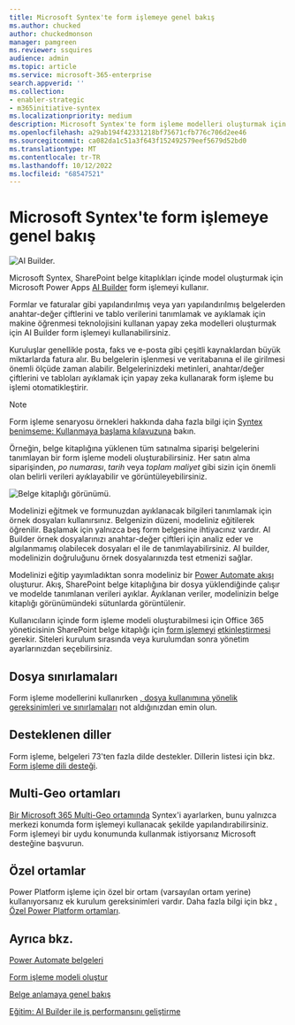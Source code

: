 ```yaml
---
title: Microsoft Syntex'te form işlemeye genel bakış
ms.author: chucked
author: chuckedmonson
manager: pamgreen
ms.reviewer: ssquires
audience: admin
ms.topic: article
ms.service: microsoft-365-enterprise
search.appverid: ''
ms.collection:
- enabler-strategic
- m365initiative-syntex
ms.localizationpriority: medium
description: Microsoft Syntex'te form işleme modelleri oluşturmak için Yapay Zeka Derlemesi'ni kullanmayı öğrenin.
ms.openlocfilehash: a29ab194f42331218bf75671cfb776c706d2ee46
ms.sourcegitcommit: ca082da1c51a3f643f152492579eef5679d52bd0
ms.translationtype: MT
ms.contentlocale: tr-TR
ms.lasthandoff: 10/12/2022
ms.locfileid: "68547521"
---
```

# <a name="form-processing-overview-in-microsoft-syntex"></a>Microsoft Syntex'te form işlemeye genel bakış

 ![AI Builder.](../media/content-understanding/ai-builder.png)</br>

Microsoft Syntex, SharePoint belge kitaplıkları içinde model oluşturmak için Microsoft Power Apps [AI Builder](/ai-builder/overview) form işlemeyi kullanır.

Formlar ve faturalar gibi yapılandırılmış veya yarı yapılandırılmış belgelerden anahtar-değer çiftlerini ve tablo verilerini tanımlamak ve ayıklamak için makine öğrenmesi teknolojisini kullanan yapay zeka modelleri oluşturmak için AI Builder form işlemeyi kullanabilirsiniz.

Kuruluşlar genellikle posta, faks ve e-posta gibi çeşitli kaynaklardan büyük miktarlarda fatura alır. Bu belgelerin işlenmesi ve veritabanına el ile girilmesi önemli ölçüde zaman alabilir. Belgelerinizdeki metinleri, anahtar/değer çiftlerini ve tabloları ayıklamak için yapay zeka kullanarak form işleme bu işlemi otomatikleştirir. 

> [!NOTE]
> Form işleme senaryosu örnekleri hakkında daha fazla bilgi için [Syntex benimseme: Kullanmaya başlama kılavuzuna](./adoption-getstarted.md) bakın.

Örneğin, belge kitaplığına yüklenen tüm satınalma siparişi belgelerini tanımlayan bir form işleme modeli oluşturabilirsiniz. Her satın alma siparişinden, *po numarası*, *tarih* veya *toplam maliyet* gibi sizin için önemli olan belirli verileri ayıklayabilir ve görüntüleyebilirsiniz.

![Belge kitaplığı görünümü.](../media/content-understanding/doc-lib-done.png)</br>  

Modelinizi eğitmek ve formunuzdan ayıklanacak bilgileri tanımlamak için örnek dosyaları kullanırsınız. Belgenizin düzeni, modeliniz eğitilerek öğrenilir. Başlamak için yalnızca beş form belgesine ihtiyacınız vardır. AI Builder örnek dosyalarınızı anahtar-değer çiftleri için analiz eder ve algılanmamış olabilecek dosyaları el ile de tanımlayabilirsiniz.  AI builder, modelinizin doğruluğunu örnek dosyalarınızda test etmenizi sağlar.

Modelinizi eğitip yayımladıktan sonra modeliniz bir [Power Automate akışı](/power-automate/getting-started) oluşturur. Akış, SharePoint belge kitaplığına bir dosya yüklendiğinde çalışır ve modelde tanımlanan verileri ayıklar. Ayıklanan veriler, modelinizin belge kitaplığı görünümündeki sütunlarda görüntülenir.

Kullanıcıların içinde form işleme modeli oluşturabilmesi için Office 365 yöneticisinin SharePoint belge kitaplığı için [form işlemeyi](create-a-form-processing-model.md) [etkinleştirmesi](./set-up-content-understanding.md) gerekir. Siteleri kurulum sırasında veya kurulumdan sonra yönetim ayarlarınızdan seçebilirsiniz.

## <a name="file-limitations"></a>Dosya sınırlamaları

Form işleme modellerini kullanırken [, dosya kullanımına yönelik gereksinimleri ve sınırlamaları](/ai-builder/form-processing-model-requirements) not aldığınızdan emin olun.

## <a name="supported-languages"></a>Desteklenen diller

Form işleme, belgeleri 73'ten fazla dilde destekler. Dillerin listesi için bkz. [Form işleme dili desteği](/power-platform-release-plan/2021wave2/ai-builder/form-processing-new-language-support).

## <a name="multi-geo-environments"></a>Multi-Geo ortamları

[Bir Microsoft 365 Multi-Geo ortamında](../enterprise/microsoft-365-multi-geo.md) Syntex'i ayarlarken, bunu yalnızca merkezi konumda form işlemeyi kullanacak şekilde yapılandırabilirsiniz. Form işlemeyi bir uydu konumunda kullanmak istiyorsanız Microsoft desteğine başvurun.

## <a name="custom-environments"></a>Özel ortamlar

Power Platform işleme için özel bir ortam (varsayılan ortam yerine) kullanıyorsanız ek kurulum gereksinimleri vardır. Daha fazla bilgi için bkz [. Özel Power Platform ortamları](set-up-content-understanding.md#requirements).


## <a name="see-also"></a>Ayrıca bkz.
  
[Power Automate belgeleri](/power-automate/)

[Form işleme modeli oluştur](create-a-form-processing-model.md)

[Belge anlamaya genel bakış](document-understanding-overview.md)

[Eğitim: AI Builder ile iş performansını geliştirme](/training/paths/improve-business-performance-ai-builder/?source=learn)
